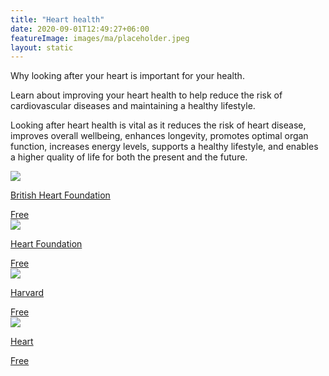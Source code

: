 ```yaml
---
title: "Heart health"
date: 2020-09-01T12:49:27+06:00
featureImage: images/ma/placeholder.jpeg
layout: static
---
```


Why looking after your heart is important for your health.

Learn about improving your heart health to help reduce the risk of cardiovascular diseases and maintaining a healthy lifestyle.

Looking after heart health is vital as it reduces the risk of heart disease, improves overall wellbeing, enhances longevity, promotes optimal organ function, increases energy levels, supports a healthy lifestyle, and enables a higher quality of life for both the present and the future.

<a class="ma-link" href="https://www.bhf.org.uk/informationsupport"><div class="ma-card ma-card-Health"><div class="ma-icon"><img src ="/images/icon-check.png"/></div><div class="ma-name"><p>British Heart Foundation</p></div><div class="ma-paid-text"><span>Free</span></div></div></a><a class="ma-link" href="https://www.heartfoundation.org.au/bundles/healthy-living-and-eating/keeping-your-heart-healthy"><div class="ma-card ma-card-Health"><div class="ma-icon"><img src ="/images/icon-check.png"/></div><div class="ma-name"><p>Heart Foundation</p></div><div class="ma-paid-text"><span>Free</span></div></div></a><a class="ma-link" href="https://www.health.harvard.edu/healthbeat/10-small-steps-for-better-heart-health"><div class="ma-card ma-card-Health"><div class="ma-icon"><img src ="/images/icon-check.png"/></div><div class="ma-name"><p>Harvard</p></div><div class="ma-paid-text"><span>Free</span></div></div></a><a class="ma-link" href="https://www.heart.org/en/healthy-living/healthy-eating/eat-smart/nutrition-basics/the-ten-ways-to-improve-your-heart-health"><div class="ma-card ma-card-Health"><div class="ma-icon"><img src ="/images/icon-check.png"/></div><div class="ma-name"><p>Heart</p></div><div class="ma-paid-text"><span>Free</span></div></div></a>  

<br/><br/>






